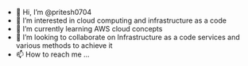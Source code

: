 - 👋 Hi, I’m @pritesh0704
- 👀 I’m interested in cloud computing and infrastructure as a code
- 🌱 I’m currently learning AWS cloud concepts
- 💞️ I’m looking to collaborate on Infrastructure as a code services and various methods to achieve it
- 📫 How to reach me ...

<!---
pritesh0704/pritesh0704 is a ✨ special ✨ repository because its `README.md` (this file) appears on your GitHub profile.
You can click the Preview link to take a look at your changes.
--->
